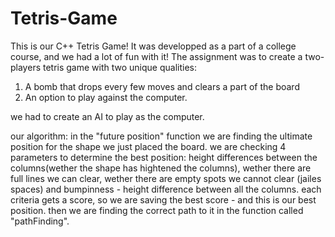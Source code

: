 # Tetris-Game
This is our C++ Tetris Game! 
It was developped as a part of a college course, and we had a lot of fun with it!
The assignment was to create a two-players tetris game with two unique qualities: 
1. A bomb that drops every few moves and clears a part of the board
2. An option to play against the computer.

we had to create an AI to play as the computer.

our algorithm:
in the "future position" function we are finding the ultimate position for the shape we just placed the board. 
we are checking 4 parameters to determine the best position: height differences between the columns(wether the shape has hightened the columns),
wether there are full lines we can clear, 
wether there are empty spots we cannot clear (jailes spaces) and bumpinness - height difference between all the columns.
each criteria gets a score, so we are saving the best score - and this is our best position.
then we are finding the correct path to it in the function called "pathFinding".
